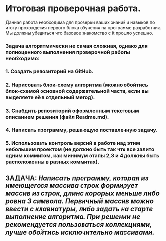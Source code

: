 # Итоговая проверочная работа.

Данная работа необходима для проверки ваших знаний и навыков по итогу прохождения первого блока обучения на программе разработчик. Мы должны убедиться что базовое знакомство с it прошло успешно.

### Задача алгоритмически не самая сложная, однако для полноценного выполнения проверочной работы необходимо:

### 1. Создать репозиторий на GitHub.

### 2. Нарисовать блок-схему алгоритма (можно обойтись блок-схемой основной содержательной части, если вы выделяете её в отдельный метод).

### 3. Снабдить репозиторий оформленным текстовым описанием решения (файл Readme.md).

### 4. Написать программу, решающую поставленную задачу.

### 5. Использовать контроль версий в работе над этим небольшим проектом (не должно быть так что все залито одним коммитом, как минимум этапы 2,3 и 4 должны быть расположенны в разных коммитах).

## ЗАДАЧА: *Написать программу, которая из имеющегося массива строк формирует массив из строк, длина корорых меньше либо ровна 3 символа. Первичный массив можно ввести с клавиатуры, либо задать на старте выполнение алгоритма. При решении не рекомендуется пользоваться коллекциями, лучше обойтись исключительно массивами.*